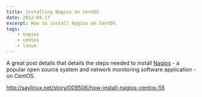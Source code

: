 ```yaml
---
title: Installing Nagios on CentOS
date: 2012-04-17
excerpt: How to install Nagios on CentOS.
tags:
    - nagios
    - centos
    - linux
---
```


A great post details that details the steps needed to install
[Nagios](http://nagios.org) - a popular open source system and network
monitoring software application - on CentOS.

<http://saylinux.net/story/009506/how-install-nagios-centos-55>
